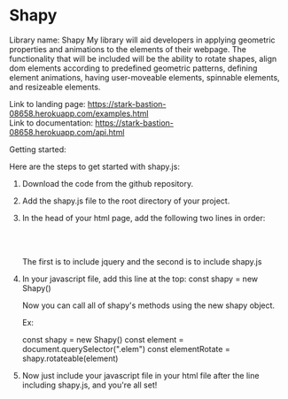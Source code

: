 # Shapy

Library name: Shapy
My library will aid developers in applying geometric properties and animations to the elements of their webpage. The functionality that will be included will be the ability to rotate shapes, align dom elements according to predefined geometric patterns, defining element animations, having user-moveable elements, spinnable elements, and resizeable elements.  

Link to landing page: https://stark-bastion-08658.herokuapp.com/examples.html <br>
Link to documentation: https://stark-bastion-08658.herokuapp.com/api.html


Getting started:

Here are the steps to get started with shapy.js:

1. Download the code from the github repository.
2. Add the shapy.js file to the root directory of your project.
3. In the head of your html page, add the following two lines in order:  
    <script defer src="https://ajax.googleapis.com/ajax/libs/jquery/3.5.1/jquery.min.js"></script><br>
    <script defer src="shapy.js" ></script><br>

    The first is to include jquery and the second is to include shapy.js

4.  In your javascript file, add this line at the top:
    const shapy = new Shapy()

    Now you can call all of shapy's methods using the new shapy object.

    Ex:

    const shapy = new Shapy()
    const element = document.querySelector(".elem")
    const elementRotate = shapy.rotateable(element)

5. Now just include your javascript file in your html file after the line including shapy.js, and you're all set!

